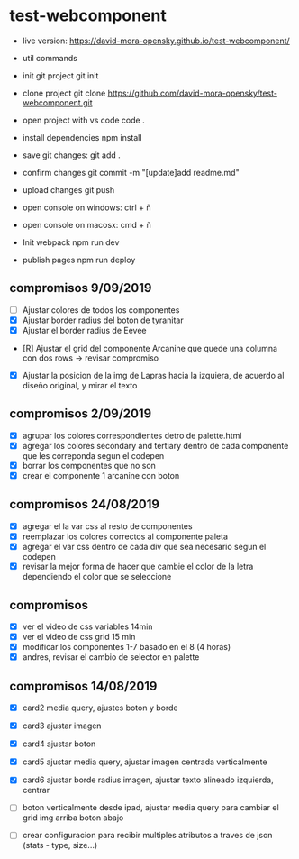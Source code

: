 # test-webcomponent

- live version:
https://david-mora-opensky.github.io/test-webcomponent/

- util commands



- init git project
git init

- clone project
git clone https://github.com/david-mora-opensky/test-webcomponent.git

- open project with vs code
code .

- install dependencies
npm install

- save git changes:
git add .

- confirm changes
git commit -m "[update]add readme.md"

- upload changes
git push

- open console on windows:
ctrl + ñ

- open console on macosx:
cmd + ñ

- Init webpack
npm run dev

- publish pages
npm run deploy

## compromisos 9/09/2019
- [ ] Ajustar colores de todos los componentes
- [x] Ajustar border radius del boton de tyranitar
- [x] Ajustar el border radius de Eevee
- [R] Ajustar el grid del componente Arcanine que quede una columna con dos rows -> revisar compromiso
- [x] Ajustar la posicion de la img de Lapras hacia la izquiera, de acuerdo al diseño original, y mirar el texto


## compromisos 2/09/2019

- [x] agrupar los colores correspondientes detro de palette.html
- [x] agregar los colores secondary and tertiary dentro de cada componente que les correponda segun el codepen
- [x] borrar los componentes que no son
- [x] crear el componente 1 arcanine con boton

## compromisos 24/08/2019

- [x] agregar el la var css al resto de componentes
- [x] reemplazar los colores correctos al componente paleta
- [x] agregar el var css dentro de cada div que sea necesario segun el codepen
- [x] revisar la mejor forma de hacer que cambie el color de la letra dependiendo el color que se seleccione

## compromisos

- [x] ver el video de css variables 14min 
- [x] ver el video de css grid 15 min 
- [x] modificar los componentes 1-7 basado en el 8 (4 horas)  
- [x] andres, revisar el cambio de selector en palette 

## compromisos 14/08/2019
- [x] card2  media query, ajustes boton y borde
- [x] card3 ajustar imagen
- [x] card4 ajustar boton
- [x] card5 ajustar media query, ajustar imagen centrada verticalmente
- [x] card6 ajustar borde radius imagen, ajustar texto alineado izquierda, centrar 
- [ ] boton verticalmente desde ipad, ajustar media query para cambiar el grid img arriba boton abajo
- [ ] crear configuracion para recibir multiples atributos a traves de json (stats - type, size...)


